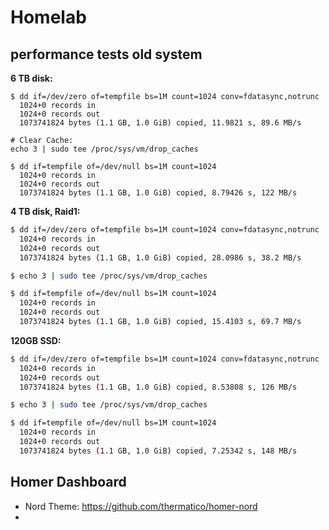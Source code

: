 # Homelab

## performance tests old system

**6 TB disk:**  
```
$ dd if=/dev/zero of=tempfile bs=1M count=1024 conv=fdatasync,notrunc
  1024+0 records in
  1024+0 records out
  1073741824 bytes (1.1 GB, 1.0 GiB) copied, 11.9821 s, 89.6 MB/s
  
# Clear Cache:
echo 3 | sudo tee /proc/sys/vm/drop_caches

$ dd if=tempfile of=/dev/null bs=1M count=1024
  1024+0 records in
  1024+0 records out
  1073741824 bytes (1.1 GB, 1.0 GiB) copied, 8.79426 s, 122 MB/s
```

**4 TB disk, Raid1:**  
```bash
$ dd if=/dev/zero of=tempfile bs=1M count=1024 conv=fdatasync,notrunc                                                      130 ↵
  1024+0 records in
  1024+0 records out
  1073741824 bytes (1.1 GB, 1.0 GiB) copied, 28.0986 s, 38.2 MB/s

$ echo 3 | sudo tee /proc/sys/vm/drop_caches

$ dd if=tempfile of=/dev/null bs=1M count=1024
  1024+0 records in
  1024+0 records out
  1073741824 bytes (1.1 GB, 1.0 GiB) copied, 15.4103 s, 69.7 MB/s
```

**120GB SSD:**  
```bash
$ dd if=/dev/zero of=tempfile bs=1M count=1024 conv=fdatasync,notrunc
  1024+0 records in
  1024+0 records out
  1073741824 bytes (1.1 GB, 1.0 GiB) copied, 8.53808 s, 126 MB/s

$ echo 3 | sudo tee /proc/sys/vm/drop_caches

$ dd if=tempfile of=/dev/null bs=1M count=1024
  1024+0 records in
  1024+0 records out
  1073741824 bytes (1.1 GB, 1.0 GiB) copied, 7.25342 s, 148 MB/s
```

## Homer Dashboard

* Nord Theme: https://github.com/thermatico/homer-nord
* 
